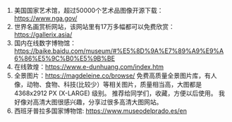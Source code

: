 1. 美国国家艺术馆，超过50000个艺术品图像开源下载：
	https://www.nga.gov/
2. 世界名画赏析网站，该网站里有17万多幅都可以免费欣赏：
	https://gallerix.asia/
3. 国内在线数字博物馆：
	https://baike.baidu.com/museum/#%E5%8D%9A%E7%89%A9%E9%A6%86%E5%9C%B0%E5%9B%BE
4. 在线敦煌：https://www.e-dunhuang.com/index.htm
5. 全景图片：https://magdeleine.co/browse/
	免费高质量全景图片库，有人像，动物、食物、科技(比较少）等相关图片，质量相当高，大图都是4368x2912 PX (X-LARGE) 级别。 推荐给同学们，收藏，方便以后使用。 我好像对高清大图很感兴趣，分享过很多高清大图网站。 
5. 西班牙普拉多国家博物馆: https://www.museodelprado.es/en